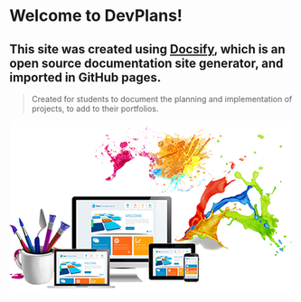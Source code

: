 # Welcome to DevPlans!

## This site was created using [Docsify]((https://docsify.js.org)), which is an open source documentation site generator, and imported in GitHub pages. 

> Created for students to document the planning and implementation of projects, to add to their portfolios.

![Welcome to DevPlans](./images/cover.jpg)

